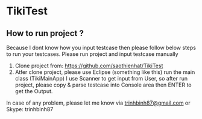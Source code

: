 # TikiTest

## How to run project ?

Because I dont know how you input testcase then please follow below steps to run your testcases. Please run project and input testcase manually

1.	Clone project from: https://github.com/saothienhat/TikiTest
2.	Atfer clone project, please use Eclipse (something like this) run the main class (TikiMainApp)
I use Scanner to get input from User, so after run project, please copy & parse testcase into Console area then ENTER to get the Output.

In case of any problem, please let me know via trinhbinh87@gmail.com or Skype: trinhbinh87
